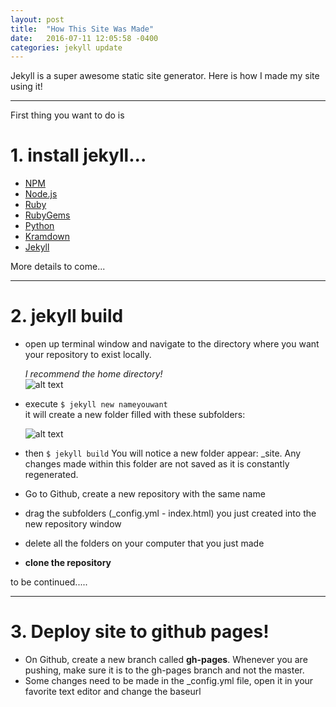 ```yaml
---
layout: post
title:  "How This Site Was Made"
date:   2016-07-11 12:05:58 -0400
categories: jekyll update
---
```

Jekyll is a super awesome static site generator. Here is how I made my site using it!


------------------------------------------

First thing you want to do is 

# 1. install jekyll...    

 - [NPM](https://www.npmjs.com/)
 - [Node.js](https://nodejs.org/en/)
 - [Ruby](https://www.ruby-lang.org/en/downloads/)
 - [RubyGems](https://rubygems.org/pages/download)
 - [Python](https://www.python.org/downloads/)
 -  [Kramdown](http://kramdown.gettalong.org/)
 - [Jekyll](https://jekyllrb.com/docs/installation/) 

More details to come...

------------------------------------------


# 2. jekyll build 

 - open up terminal window and navigate to the directory where you want your repository to exist locally. 
 
	 *I recommend the home directory!*  
	  ![alt text](https://ericaerinf.github.io/testblog/images/home.png "home directory icon")

 - 	execute `$ jekyll new nameyouwant`      
 it will create a new folder filled with these subfolders:
 
	![alt text](https://ericaerinf.github.io/eef/images/folders.png "folders")
-  then `$ jekyll build` You will notice a new folder appear: _site. Any changes made within this folder are not saved as it is constantly regenerated.
- Go to Github, create a new repository with the same name
-  drag the subfolders (_config.yml - index.html) you just created into the new repository window
-  delete all the folders on your computer that you just made
-  **clone the repository**


to be continued.....
 
--------------------------------------------------------
 

# 3. Deploy site to github pages!


-  On Github, create a new branch called **gh-pages**. Whenever you are pushing, make sure it is to the gh-pages branch and not the master.
- Some changes need to be made in the _config.yml file, open it in your favorite text editor and change the baseurl







